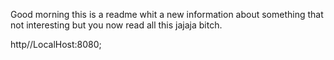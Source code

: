 Good morning this is a readme whit a new information about something that not interesting but you now read all this jajaja bitch.

http//LocalHost:8080;